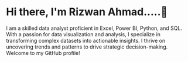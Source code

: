# Hi there, I'm Rizwan Ahmad.....👋


I am a skilled data analyst proficient in Excel, Power BI, Python, and SQL. 
With a passion for data visualization and analysis, I specialize in transforming complex datasets into actionable insights. 
I thrive on uncovering trends and patterns to drive strategic decision-making. Welcome to my GitHub profile!
